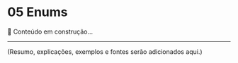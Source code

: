 # 05 Enums

📌 Conteúdo em construção...

---

(Resumo, explicações, exemplos e fontes serão adicionados aqui.)